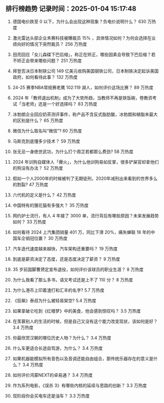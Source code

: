 
## 排行榜趋势 记录时间：2025-01-04 15:17:48
  
  1. 德国电价跌至 0 以下，为什么会出现这种现象？负电价说明什么？ 630 万热度
    
  2. 激光雷达头部企业禾赛科技被曝裁员 15% ，具体情况如何？为何会选择在业绩向好的情况下突然裁员？ 256 万热度
    
  3. 田亮回应「女儿森碟下巴后缩」，称正在矫正，哪些因素会导致下巴后缩？若不矫正会带来哪些问题？ 251 万热度
    
  4. 拜登否决日本制铁公司 149 亿美元收购美国钢铁公司，日本制铁决定起诉美国政府，如何看待此事？ 132 万热度
    
  5. 24-25 赛季NBA常规赛老鹰 102:119 湖人，如何评价这场比赛？ 89 万热度
    
  6. 2024 年「教师退出机制」成为了大势所趋，当教师不再是铁饭碗，卷教资考试「当老师」还是一个好选择吗？ 83 万热度
    
  7. 冰勃朗企业回应奶茶测评事件，称产品不含反式脂肪酸，冰勃朗和植脂末最大的区别是什么？ 65 万热度
    
  8. 微信为什么取名叫“微信”? 60 万热度
    
  9. 马斯克到底懂多少技术？ 59 万热度
    
  10. 张无忌一身绝世武功，为什么打个周芷若都那么费劲? 58 万热度
    
  11. 2024 年训狗自媒体人「爆火」，为什么他训狗易如反掌，很多铲屎官却拿他们的狗没有办法？ 52 万热度
    
  12. 假如一个人2000年的时候被判了无期徒刑，2020年减刑出来看到的世界多么的割裂? 47 万热度
    
  13. 六代机的定义是什么？ 42 万热度
    
  14. 中国特有的狸花猫有多强大？ 35 万热度
    
  15. 网约护士流行，有人 4 年接了 3000 单，流行背后有哪些原因？未来发展趋势如何？ 33 万热度
    
  16. 如何看待 2024 上汽集团销量 401 万，同比下滑 20%，痛失蝉联 18 年的中国车企销冠位置？ 30 万热度
    
  17. 汽车迭代速度越来越快，汽车架构还重要吗？ 19 万热度
    
  18. 到底是薪资决定了态度，还是态度决定了薪资？ 9 万热度
    
  19. 35 岁前国脚曹赟定宣布退役，如何评价该球员的职业生涯？ 8 万热度
    
  20. 为什么我看了那么多书，语文考试还是上不了 110 分？ 8 万热度
    
  21. 为什么港币上印着渣打和汇丰的名字? 5.7 万热度
    
  22. 《狂飙》泰叔为什么被轻易架空? 5.4 万热度
    
  23. 如果拿破仑吃到《红楼梦》中的美食，他会感到惊叹吗？ 3.5 万热度
    
  24. 在羡慕别人的生活的时候，但是自己又没有这个能力改变现状，该如何是好？ 3.4 万热度
    
  25. 你最欣赏汉朝的哪位历史人物？为什么？ 3.4 万热度
    
  26. 什么车更适合长途自驾游，为什么？ 3.4 万热度
    
  27. 如果机器能模拟所有音色以及音调还能自由组合，那传统乐器存在的意义是什么？ 3.4 万热度
    
  28. 如何评价鸿蒙NEXT的卓易通？ 3.4 万热度
    
  29. 作为系列电影，《误杀 3》有哪些内核的延续与思路的创新？ 3.3 万热度
    
  30. 现阶段你会买电车还是油车？ 3.3 万热度
    
